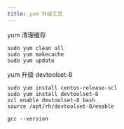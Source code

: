 ```yaml
---
title: yum 升级工具
---
```


yum 清理缓存

```
sudo yum clean all
sudo yum makecache
sudo yum update
```

yum 升级 devtoolset-8

```
sudo yum install centos-release-scl
sudo yum install devtoolset-8
scl enable devtoolset-8 bash
source /opt/rh/devtoolset-8/enable

gcc --version
```

